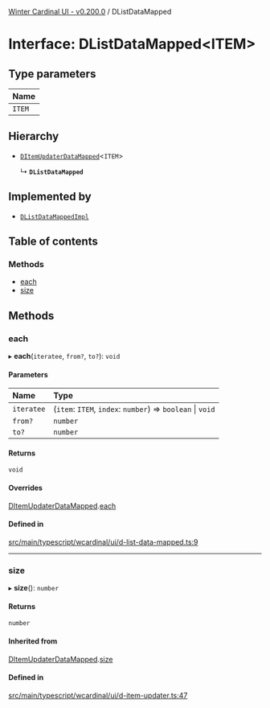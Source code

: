 [Winter Cardinal UI - v0.200.0](../index.md) / DListDataMapped

# Interface: DListDataMapped<ITEM\>

## Type parameters

| Name |
| :------ |
| `ITEM` |

## Hierarchy

- [`DItemUpdaterDataMapped`](DItemUpdaterDataMapped.md)<`ITEM`\>

  ↳ **`DListDataMapped`**

## Implemented by

- [`DListDataMappedImpl`](../classes/DListDataMappedImpl.md)

## Table of contents

### Methods

- [each](DListDataMapped.md#each)
- [size](DListDataMapped.md#size)

## Methods

### each

▸ **each**(`iteratee`, `from?`, `to?`): `void`

#### Parameters

| Name | Type |
| :------ | :------ |
| `iteratee` | (`item`: `ITEM`, `index`: `number`) => `boolean` \| `void` |
| `from?` | `number` |
| `to?` | `number` |

#### Returns

`void`

#### Overrides

[DItemUpdaterDataMapped](DItemUpdaterDataMapped.md).[each](DItemUpdaterDataMapped.md#each)

#### Defined in

[src/main/typescript/wcardinal/ui/d-list-data-mapped.ts:9](https://github.com/winter-cardinal/winter-cardinal-ui/blob/v0.200.0/src/main/typescript/wcardinal/ui/d-list-data-mapped.ts#L9)

___

### size

▸ **size**(): `number`

#### Returns

`number`

#### Inherited from

[DItemUpdaterDataMapped](DItemUpdaterDataMapped.md).[size](DItemUpdaterDataMapped.md#size)

#### Defined in

[src/main/typescript/wcardinal/ui/d-item-updater.ts:47](https://github.com/winter-cardinal/winter-cardinal-ui/blob/v0.200.0/src/main/typescript/wcardinal/ui/d-item-updater.ts#L47)
